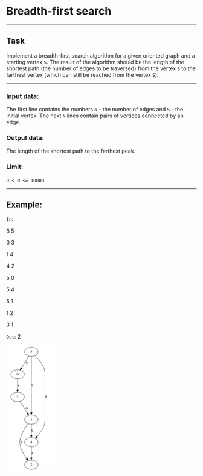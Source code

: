 
# Breadth-first search

---

## Task

   Implement a breadth-first search algorithm for a given oriented graph and a starting vertex `S`. The result of the algorithm should be the length of the shortest path (the number of edges to be traversed) from the vertex `S` to the farthest vertex (which can still be reached from the vertex `S`). 

---

### Input data:
   The first line contains the numbers `N` - the number of edges and `S` - the initial vertex. The next `N` lines contain pairs of vertices connected by an edge.
 
### Output data:
   The length of the shortest path to the farthest peak.

### Limit:
   `0 < N <= 10000`
   
---

## Example: 
`In`:

8 5

0 3

1 4

4 2

5 0

5 4 

5 1

1 2

3 1

`Out`: 2

 ![Example image](https://github.com/Wordllban/iotalgo/blob/lab-4/readme-images/example.jpg)
